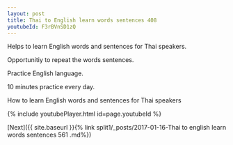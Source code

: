```yaml
---
layout: post
title: Thai to English learn words sentences 408 
youtubeId: F3rBVnSD1zQ
---
```

 
 
Helps to learn English words and sentences for Thai speakers.

Opportunitiy to repeat the words sentences. 

Practice English language. 
 
10 minutes practice every day. 
 
How to learn English words and sentences for Thai speakers 
 
{% include youtubePlayer.html id=page.youtubeId %}
 
 
[Next]({{ site.baseurl }}{% link  split1/_posts/2017-01-16-Thai to english learn words sentences 561 .md%})
 
